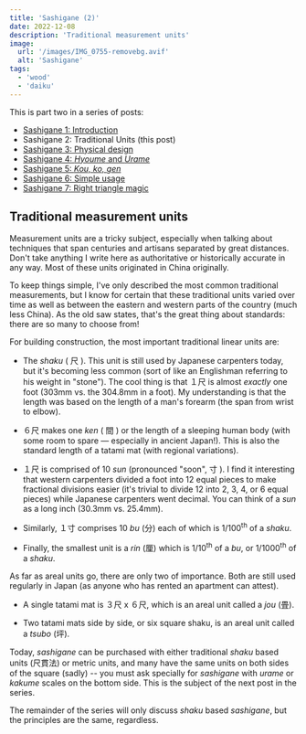 ```yaml
---
title: 'Sashigane (2)'
date: 2022-12-08
description: 'Traditional measurement units'
image:
  url: '/images/IMG_0755-removebg.avif'
  alt: 'Sashigane'
tags:
  - 'wood'
  - 'daiku'
---
```


<script>
  import Kanji from "$lib/components/Kanji.svelte";
</script>

This is part two in a series of posts:

- [Sashigane 1: Introduction](/blog/sashigane-1)
- Sashigane 2: Traditional Units (this post)
- [Sashigane 3: Physical design](/blog/sashigane-3)
- [Sashigane 4: _Hyoume_ and _Urame_](/blog/sashigane-4)
- [Sashigane 5: _Kou,_ _ko,_ _gen_](/blog/sashigane-5)
- [Sashigane 6: Simple usage](/blog/sashigane-6)
- [Sashigane 7: Right triangle magic](/blog/sashigane-7)

## Traditional measurement units

Measurement units are a tricky subject, especially when talking about techniques
that span centuries and artisans separated by great distances. Don't take
anything I write here as authoritative or historically accurate in any way. Most
of these units originated in China originally.

To keep things simple, I've only described the most common traditional
measurements, but I know for certain that these traditional units varied over
time as well as between the eastern and western parts of the country (much less
China). As the old saw states, that's the great thing about standards: there are
so many to choose from!

For building construction, the most important traditional linear units are:

- The _shaku_ (&nbsp;<Kanji client:load furigana="しゃく" romaji="shaku">尺</Kanji>&nbsp;).
  This unit is still used by Japanese carpenters today, but it's becoming less
  common (sort of like an Englishman referring to his weight in "stone"). The cool thing
  is that １尺 is almost _exactly_ one foot (303mm vs. the 304.8mm in a foot).
  My understanding is that the length was based on the length of a man's forearm (the span
  from wrist to elbow).

- ６尺 makes one _ken_ (&nbsp;<Kanji client:load furigana="けん" romaji="ken">間</Kanji>&nbsp;)
  or the length of a sleeping human body (with some room to spare — especially in
  ancient Japan!). This is also the standard length of a tatami mat (with regional
  variations).

- １尺 is comprised of 10 _sun_ (pronounced "soon", <Kanji client:load
  furigana="すん" romaji="sun">寸</Kanji>&nbsp;). I find it interesting that western carpenters divided a
  foot into 12 equal pieces to make fractional divisions easier (it's
  trivial to divide 12 into 2, 3, 4, or 6 equal pieces) while Japanese carpenters
  went decimal. You can think of a _sun_ as a long inch (30.3mm vs. 25.4mm).

- Similarly, １寸 comprises 10 _bu_ (<Kanji client:load furigana="ぶ"
  romaji="bu">分</Kanji>) each of which is 1/100<sup>th</sup> of a _shaku_.

- Finally, the smallest unit is a _rin_ (<Kanji client:load furigana="りん" 
  romaji="rin">厘</Kanji>) which is 1/10<sup>th</sup> of a _bu_, or
  1/1000<sup>th</sup> of a _shaku_.

As far as areal units go, there are only two of importance. Both are still used
regularly in Japan (as anyone who has rented an apartment can attest).

- A single tatami mat is ３尺 x ６尺, which is an areal unit called a _jou_ (<Kanji
  client:load furigana="じょう" romaji="jou ">畳</Kanji>).

- Two tatami mats side by side, or six square shaku, is an areal unit called a
  _tsubo_ (<Kanji client:load furigana="つぼ" romaji="tsubo">坪</Kanji>).

Today, _sashigane_ can be purchased with either traditional _shaku_ based units
(<Kanji client:load furigana="しゃっくかんほう" romaji="shakkanhou">尺貫法</Kanji>)
or metric units, and many have the same units on both sides of the
square (sadly) -- you must ask specially for _sashigane_ with _urame_ or
_kakume_ scales on the bottom side. This is the subject of the next post in the
series.

The remainder of the series will only discuss _shaku_ based _sashigane_, but
the principles are the same, regardless.
